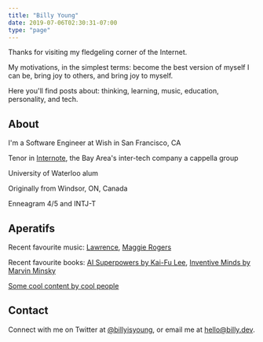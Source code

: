 ```yaml
---
title: "Billy Young"
date: 2019-07-06T02:30:31-07:00
type: "page"
---
```


Thanks for visiting my fledgeling corner of the Internet.  

My motivations, in the simplest terms: become the best version of myself I can be, bring joy to others, and bring joy to myself.

Here you'll find posts about: thinking, learning, music, education, personality, and tech.

## About
I'm a Software Engineer at Wish in San Francisco, CA

Tenor in [Internote](https://www.instagram.com/p/BzQufySnZaF/), the Bay Area's inter-tech company a cappella group

University of Waterloo alum

Originally from Windsor, ON, Canada

Enneagram 4/5 and INTJ-T

## Aperatifs

Recent favourite music: [Lawrence](https://youtu.be/-zBGN9wLQ3I), [Maggie Rogers](https://youtu.be/MSFjYe54uv4)

Recent favourite books: [AI Superpowers by Kai-Fu Lee](https://smile.amazon.com/dp/132854639X), [Inventive Minds by Marvin Minsky](https://smile.amazon.com/dp/0262039095)

[Some cool content by cool people](/links)

## Contact
Connect with me on Twitter at [@billyisyoung](https://twitter.com/billyisyoung), or email me at hello@billy.dev.
